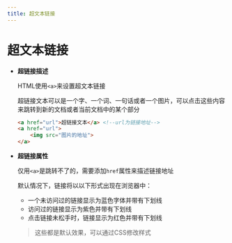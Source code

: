 ```yaml
---
title: 超文本链接
---
```



# 超文本链接



- **超链接描述**

  HTML使用`<a>`来设置超文本链接

  超链接文本可以是一个字、一个词、一句话或者一个图片，可以点击这些内容来跳转到新的文档或者当前文档中的某个部分

  ```html
  <a href="url">超链接文本</a> <!--url为链接地址-->
  <a href="url">
      <img src="图片的地址">
  </a>
  ```

- **超链接属性**

  仅用`<a>`是跳转不了的，需要添加`href`属性来描述链接地址

  默认情况下，链接将以以下形式出现在浏览器中：

  - 一个未访问过的链接显示为蓝色字体并带有下划线
  - 访问过的链接显示为紫色并带有下划线
  - 点击链接未松手时，链接显示为红色并带有下划线

  > 这些都是默认效果，可以通过CSS修改样式



